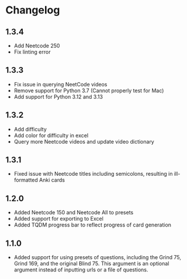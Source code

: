 # Changelog 

## 1.3.4
- Add Neetcode 250 
- Fix linting error 

## 1.3.3
- Fix  issue in querying NeetCode videos 
- Remove support for Python 3.7 (Cannot properly test for Mac)
- Add support for Python 3.12 and 3.13

## 1.3.2
- Add difficulty
- Add color for difficulty in excel 
- Query more Neetcode videos and update video dictionary

## 1.3.1
- Fixed issue with Neetcode titles including semicolons, resulting in ill-formatted Anki cards 

## 1.2.0
- Added Neetcode 150 and Neetcode All to presets 
- Added support for exporting to Excel
- Added TQDM progress bar to reflect progress of card generation 

## 1.1.0
- Added support for using presets of questions, including the Grind 75, Grind 169, and the original Blind 75. This argument is an optional argument instead of inputting urls or a file of questions. 